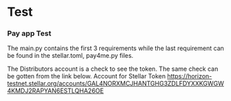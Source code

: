 # Test
### Pay app Test


The main.py contains the first 3 requirements while the last requirement can be found in the stellar.toml, pay4me.py files.



The Distributors account is a check to see the token. The same check can be gotten from the link below.
Account for Stellar Token
https://horizon-testnet.stellar.org/accounts/GAL4NORXMCJHANTGHG3ZDLFDYXXKGWGW4KMDJ2RAPYAN6ESTLQHA26OE
